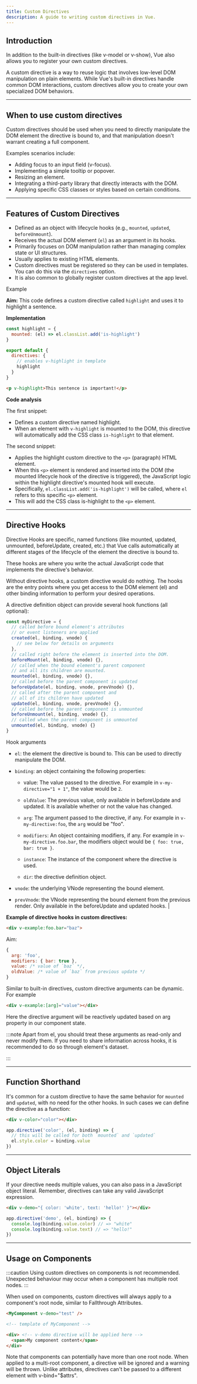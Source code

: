 ```yaml
---
title: Custom Directives
description: A guide to writing custom directives in Vue.
---
```


## Introduction ##

In addition to the built-in directives (like v-model or v-show), Vue also allows you to register your own custom directives.

A custom directive is a way to reuse logic that involves low-level DOM manipulation on plain elements. While Vue's built-in directives handle common DOM interactions, custom directives allow you to create your own specialized DOM behaviors.


***


## When to use custom directives ##


Custom directives should be used when you need to directly manipulate the DOM element the directive is bound to, and that manipulation doesn't warrant creating a full component. 


Examples scenarios include:
- Adding focus to an input field (v-focus).
- Implementing a simple tooltip or popover.
- Resizing an element.
- Integrating a third-party library that directly interacts with the DOM.
- Applying specific CSS classes or styles based on certain conditions.


***


## Features of Custom Directives ##
- Defined as an object with lifecycle hooks (e.g., `mounted`, `updated`, `beforeUnmount`).
- Receives the actual DOM element (`el`) as an argument in its hooks.
- Primarily focuses on DOM manipulation rather than managing complex state or UI structures.
- Usually applies to existing HTML elements.
- Custom directives must be registered so they can be used in templates. You can do this via the `directives` option.
- It is also common to globally register custom directives at the app level.

Example

**Aim:**
This code defines a custom directive called `highlight` and uses it to highlight a sentence.


**Implementation**


```js 
const highlight = {
  mounted: (el) => el.classList.add('is-highlight')
}

export default {
  directives: {
    // enables v-highlight in template
    highlight
  }
}

```


```markdown
<p v-highlight>This sentence is important!</p>
```


**Code analysis**

The first snippet: 
- Defines a custom directive named highlight.
- When an element with `v-highlight` is mounted to the DOM, this directive will automatically add the CSS class `is-highlight` to that element.

The second snippet:
- Applies the highlight custom directive to the `<p>` (paragraph) HTML element.
- When this `<p>` element is rendered and inserted into the DOM (the mounted lifecycle hook of the directive is triggered), the JavaScript logic within the highlight directive's mounted hook will execute.
- Specifically, `el.classList.add('is-highlight')` will be called, where `el` refers to this specific `<p>` element.
- This will add the CSS class is-highlight to the `<p>` element.


***


## Directive Hooks ##

Directive Hooks are specific, named functions (like mounted, updated, unmounted, beforeUpdate, created, etc.) that Vue calls automatically at different stages of the lifecycle of the element the directive is bound to. 


These hooks are where you write the actual JavaScript code that implements the directive's behavior.


Without directive hooks, a custom directive would do nothing. The hooks are the entry points where you get access to the DOM element (el) and other binding information to perform your desired operations.


A directive definition object can provide several hook functions (all optional):

```js 
const myDirective = {
  // called before bound element's attributes
  // or event listeners are applied
  created(el, binding, vnode) {
    // see below for details on arguments
  },
  // called right before the element is inserted into the DOM.
  beforeMount(el, binding, vnode) {},
  // called when the bound element's parent component
  // and all its children are mounted.
  mounted(el, binding, vnode) {},
  // called before the parent component is updated
  beforeUpdate(el, binding, vnode, prevVnode) {},
  // called after the parent component and
  // all of its children have updated
  updated(el, binding, vnode, prevVnode) {},
  // called before the parent component is unmounted
  beforeUnmount(el, binding, vnode) {},
  // called when the parent component is unmounted
  unmounted(el, binding, vnode) {}
}
```

Hook arguments

- `el`: the element the directive is bound to. This can be used to directly manipulate the DOM.

- `binding`: an object containing the following properties:

    - value: The value passed to the directive. For example in `v-my-directive="1 + 1"`, the value would be `2`.

    - `oldValue`: The previous value, only available in beforeUpdate and updated. It is available whether or not the value has changed.

    - `arg`: The argument passed to the directive, if any.  For example in `v-my-directive:foo`, the `arg` would be "foo".

    - `modifiers`: An object containing modifiers, if any. For example in `v-my-directive.foo.bar`, the modifiers object would be `{ foo: true, bar: true }`.

    - `instance`: The instance of the component where the directive is used.

    - `dir`: the directive definition object.

- `vnode`: the underlying VNode representing the bound element.

- `prevVnode`: the VNode representing the bound element from the previous render. Only available in the beforeUpdate and updated hooks.                                                                          |


**Example of directive hooks in custom directives:**


```markdown
<div v-example:foo.bar="baz">
```

Aim:

```js
{
  arg: 'foo',
  modifiers: { bar: true },
  value: /* value of `baz` */,
  oldValue: /* value of `baz` from previous update */
}
```

Similar to built-in directives, custom directive arguments can be dynamic. For example

```markdown
<div v-example:[arg]="value"></div>
```


Here the directive argument will be reactively updated based on arg property in our component state.


:::note
Apart from el, you should treat these arguments as read-only and never modify them. If you need to share information across hooks, it is recommended to do so through element's dataset.

:::


***


## Function Shorthand ##

It's common for a custom directive to have the same behavior for `mounted` and `updated`, with no need for the other hooks. In such cases we can define the directive as a function:

```markdown
<div v-color="color"></div>
```


```js
app.directive('color', (el, binding) => {
  // this will be called for both `mounted` and `updated`
  el.style.color = binding.value
})
```

***


## Object Literals ##


If your directive needs multiple values, you can also pass in a JavaScript object literal. Remember, directives can take any valid JavaScript expression.


```markdown
<div v-demo="{ color: 'white', text: 'hello!' }"></div>

```


```js
app.directive('demo', (el, binding) => {
  console.log(binding.value.color) // => "white"
  console.log(binding.value.text) // => "hello!"
})

```

***


## Usage on Components ##

:::caution
Using custom directives on components is not recommended. Unexpected behaviour may occur when a component has multiple root nodes.
:::


When used on components, custom directives will always apply to a component's root node, similar to Fallthrough Attributes.


```markdown
<MyComponent v-demo="test" />

```

```markdown
<!-- template of MyComponent -->

<div> <!-- v-demo directive will be applied here -->
  <span>My component content</span>
</div>

```


Note that components can potentially have more than one root node. When applied to a multi-root component, a directive will be ignored and a warning will be thrown. Unlike attributes, directives can't be passed to a different element with v-bind="$attrs".

